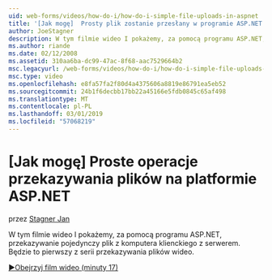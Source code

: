 ```yaml
---
uid: web-forms/videos/how-do-i/how-do-i-simple-file-uploads-in-aspnet
title: '[Jak mogę]  Prosty plik zostanie przesłany w programie ASP.NET: | Dokumentacja firmy Microsoft'
author: JoeStagner
description: W tym filmie wideo I pokażemy, za pomocą programu ASP.NET, przekazywanie pojedynczy plik z komputera klienckiego z serwerem. Jest to pierwszy z serii przekazywania...
ms.author: riande
ms.date: 02/12/2008
ms.assetid: 310aa6ba-dc99-47ac-8f68-aac7529664b2
msc.legacyurl: /web-forms/videos/how-do-i/how-do-i-simple-file-uploads-in-aspnet
msc.type: video
ms.openlocfilehash: e8fa57fa2f80d4a4375606a8819e86791ea5eb52
ms.sourcegitcommit: 24b1f6decbb17bb22a45166e5fdb0845c65af498
ms.translationtype: MT
ms.contentlocale: pl-PL
ms.lasthandoff: 03/01/2019
ms.locfileid: "57068219"
---
```

<a name="how-do-i--simple-file-uploads-in-aspnet"></a>[Jak mogę]  Proste operacje przekazywania plików na platformie ASP.NET
====================
przez [Stagner Jan](https://github.com/JoeStagner)

W tym filmie wideo I pokażemy, za pomocą programu ASP.NET, przekazywanie pojedynczy plik z komputera klienckiego z serwerem. Będzie to pierwszy z serii przekazywania plików wideo.

[&#9654;Obejrzyj film wideo (minuty 17)](https://channel9.msdn.com/Blogs/ASP-NET-Site-Videos/how-do-i-simple-file-uploads-in-aspnet)
